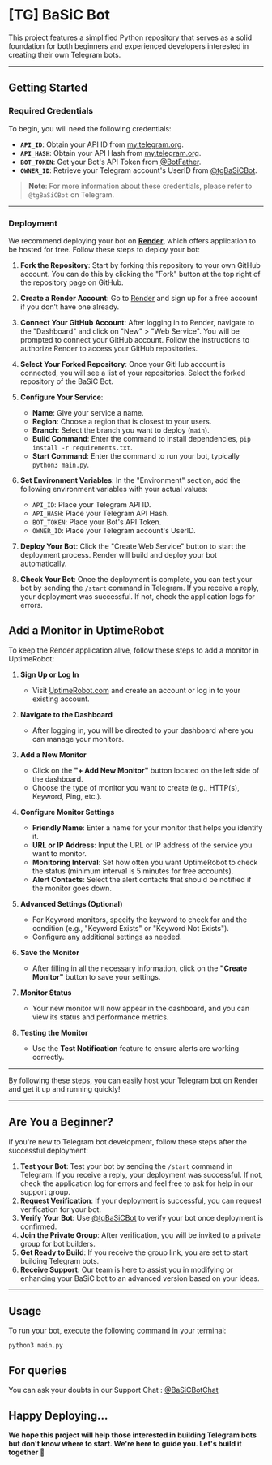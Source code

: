 # [TG] BaSiC Bot

This project features a simplified Python repository that serves as a solid foundation for both beginners and experienced developers interested in creating their own Telegram bots.

---

## Getting Started

### Required Credentials

To begin, you will need the following credentials:

- **`API_ID`**: Obtain your API ID from [my.telegram.org](https://my.telegram.org).
- **`API_HASH`**: Obtain your API Hash from [my.telegram.org](https://my.telegram.org).
- **`BOT_TOKEN`**: Get your Bot's API Token from [@BotFather](https://t.me/BotFather).
- **`OWNER_ID`**: Retrieve your Telegram account's UserID from [@tgBaSiCBot](https://t.me/tgBaSiCBot).

> **Note**: For more information about these credentials, please refer to `@tgBaSiCBot` on Telegram.

---

### Deployment

We recommend deploying your bot on **[Render](https://render.com/)**, which offers application to be hosted for free. Follow these steps to deploy your bot:

1. **Fork the Repository**: Start by forking this repository to your own GitHub account. You can do this by clicking the "Fork" button at the top right of the repository page on GitHub.

2. **Create a Render Account**: Go to [Render](https://render.com/) and sign up for a free account if you don’t have one already.

3. **Connect Your GitHub Account**: After logging in to Render, navigate to the "Dashboard" and click on "New" > "Web Service". You will be prompted to connect your GitHub account. Follow the instructions to authorize Render to access your GitHub repositories.

4. **Select Your Forked Repository**: Once your GitHub account is connected, you will see a list of your repositories. Select the forked repository of the BaSiC Bot.

5. **Configure Your Service**:
   - **Name**: Give your service a name.
   - **Region**: Choose a region that is closest to your users.
   - **Branch**: Select the branch you want to deploy (`main`).
   - **Build Command**: Enter the command to install dependencies, `pip install -r requirements.txt`.
   - **Start Command**: Enter the command to run your bot, typically `python3 main.py`.

6. **Set Environment Variables**: In the "Environment" section, add the following environment variables with your actual values:
   - `API_ID`: Place your Telegram API ID.
   - `API_HASH`: Place your Telegram API Hash.
   - `BOT_TOKEN`: Place your Bot's API Token.
   - `OWNER_ID`: Place your Telegram account's UserID.

7. **Deploy Your Bot**: Click the "Create Web Service" button to start the deployment process. Render will build and deploy your bot automatically.

8. **Check Your Bot**: Once the deployment is complete, you can test your bot by sending the `/start` command in Telegram. If you receive a reply, your deployment was successful. If not, check the application logs for errors.

## Add a Monitor in UptimeRobot

To keep the Render application alive, follow these steps to add a monitor in UptimeRobot:

1. **Sign Up or Log In**
   - Visit [UptimeRobot.com](https://uptimerobot.com) and create an account or log in to your existing account.

2. **Navigate to the Dashboard**
   - After logging in, you will be directed to your dashboard where you can manage your monitors.

3. **Add a New Monitor**
   - Click on the **"+ Add New Monitor"** button located on the left side of the dashboard.
   - Choose the type of monitor you want to create (e.g., HTTP(s), Keyword, Ping, etc.).

4. **Configure Monitor Settings**
   - **Friendly Name**: Enter a name for your monitor that helps you identify it.
   - **URL or IP Address**: Input the URL or IP address of the service you want to monitor.
   - **Monitoring Interval**: Set how often you want UptimeRobot to check the status (minimum interval is 5 minutes for free accounts).
   - **Alert Contacts**: Select the alert contacts that should be notified if the monitor goes down.

5. **Advanced Settings (Optional)**
   - For Keyword monitors, specify the keyword to check for and the condition (e.g., "Keyword Exists" or "Keyword Not Exists").
   - Configure any additional settings as needed.

6. **Save the Monitor**
   - After filling in all the necessary information, click on the **"Create Monitor"** button to save your settings.

7. **Monitor Status**
   - Your new monitor will now appear in the dashboard, and you can view its status and performance metrics.

8. **Testing the Monitor**
   - Use the **Test Notification** feature to ensure alerts are working correctly.
---

By following these steps, you can easily host your Telegram bot on Render and get it up and running quickly!

---

## Are You a Beginner?

If you're new to Telegram bot development, follow these steps after the successful deployment:

1. **Test your Bot**: Test your bot by sending the `/start` command in Telegram. If you receive a reply, your deployment was successful. If not, check the application log for errors and feel free to ask for help in our support group.
2. **Request Verification**: If your deployment is successful, you can request verification for your bot.
3. **Verify Your Bot**: Use [@tgBaSiCBot](https://t.me/tgBaSiCBot) to verify your bot once deployment is confirmed.
4. **Join the Private Group**: After verification, you will be invited to a private group for bot builders.
5. **Get Ready to Build**: If you receive the group link, you are set to start building Telegram bots.
6. **Receive Support**: Our team is here to assist you in modifying or enhancing your BaSiC bot to an advanced version based on your ideas.

---

## Usage

To run your bot, execute the following command in your terminal:

`python3 main.py`

## For queries 

You can ask your doubts in our Support Chat : [@BaSiCBotChat](https://t.me/BaSiCBotChat)

## Happy Deploying...

**We hope this project will help those interested in building Telegram bots but don't know where to start. We're here to guide you. Let's build it together 🎉**

